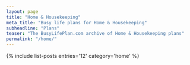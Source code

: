 ```yaml
---
layout: page
title: "Home & Housekeeping"
meta_title: "Busy life plans for Home & Housekeeping"
subheadline: "Plans"
teaser: "The BusyLifePlan.com archive of Home & Housekeeping plans"
permalink: "/home/"
---
```

{% include list-posts entries='12' category='home' %}
